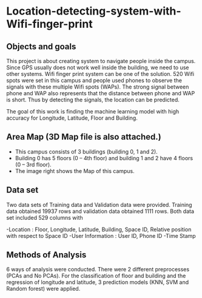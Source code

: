 # Location-detecting-system-with-Wifi-finger-print

## Objects and goals
This  project is about creating system to navigate people inside the campus. Since GPS usually does not work well inside the building, we need to use other systems. Wifi finger print system can be one of the solution. 
520 Wifi spots were set in this campus and people used phones to observe the signals with these multiple Wifi spots (WAPs). 
The strong signal between phone and WAP also represents that the distance between phone and WAP is short. Thus by detecting the signals, the location can be predicted. 

The goal of this work is finding the machine learning model with high accuracy for Longitude, Latitude, Floor and Building.  

## Area Map (3D Map file is also attached.)
- This campus consists of 3 buildings (building 0, 1 and 2).
- Building 0 has 5 floors (0 – 4th floor) and building 1 and 2 have 4 floors (0 – 3rd floor). 
- The image right shows the Map of this campus.

## Data set
Two data sets of Training data and Validation data were provided. Training data obtained 19937 rows and validation data obtained 1111 rows. Both data set included 529 columns with 

-Location : Floor, Longitude, Latitude, Building, Space ID, Relative  position with respect to Space ID
-User Information : User ID, Phone ID 
-Time Stamp

## Methods of Analysis
6 ways of analysis were conducted. 
There were 2 different preprocesses (PCAs and No PCAs). For the classification of floor and building and the regression of longitude and latitude, 3 prediction models (KNN, SVM and Random forest) were applied. 





